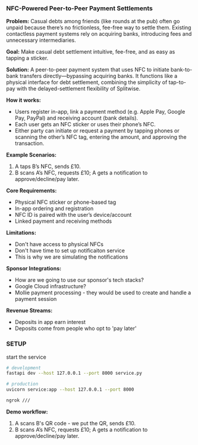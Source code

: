 ### **NFC-Powered Peer-to-Peer Payment Settlements**

**Problem:**
Casual debts among friends (like rounds at the pub) often go unpaid because there’s no frictionless, fee-free way to settle them. Existing contactless payment systems rely on acquiring banks, introducing fees and unnecessary intermediaries.

**Goal:**
Make casual debt settlement intuitive, fee-free, and as easy as tapping a sticker.

**Solution:**
A peer-to-peer payment system that uses NFC to initiate bank-to-bank transfers directly—bypassing acquiring banks. It functions like a physical interface for debt settlement, combining the simplicity of tap-to-pay with the delayed-settlement flexibility of Splitwise.

**How it works:**
* Users register in-app, link a payment method (e.g. Apple Pay, Google Pay, PayPal) and receiving account (bank details).
* Each user gets an NFC sticker or uses their phone’s NFC.
* Either party can initiate or request a payment by tapping phones or scanning the other’s NFC tag, entering the amount, and approving the transaction.

**Example Scenarios:**
1. A taps B’s NFC, sends £10.
2. B scans A’s NFC, requests £10; A gets a notification to approve/decline/pay later.

**Core Requirements:**
* Physical NFC sticker or phone-based tag
* In-app ordering and registration
* NFC ID is paired with the user’s device/account
* Linked payment and receiving methods

**Limitations:**
* Don't have access to physical NFCs
* Don't have time to set up notificaiton service
* This is why we are simulating the notifications


**Sponsor Integrations:**
* How are we going to use our sponsor's tech stacks?
* Google Cloud infrastructure? 
* Mollie payment processing - they would be used to create and handle a payment session


**Revenue Streams:**
* Deposits in app earn interest
* Deposits come from people who opt to 'pay later'

### SETUP
start the service
```bash
# development
fastapi dev --host 127.0.0.1 --port 8000 service.py

# production
uvicorn service:app --host 127.0.0.1 --port 8000

ngrok ///
```

**Demo workflow:**
1. A scans B's QR code - we put the QR, sends £10.
2. B scans A’s NFC, requests £10; A gets a notification to approve/decline/pay later.